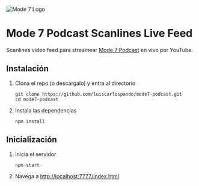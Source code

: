 ![Mode 7 Logo](https://github.com/luiscarlospando/mode7-podcast/blob/master/assets/images/logos/tw_dark_logo_orange_background.png)

# Mode 7 Podcast Scanlines Live Feed

Scanlines video feed para streamear [Mode 7 Podcast](http://bit.ly/mode7vg) en vivo por YouTube.

## Instalación

1. Clona el repo (o descárgalo) y entra al directorio
   
   ```
   git clone https://github.com/luiscarlospando/mode7-podcast.git
   cd mode7-podcast
   ```

1. Instala las dependencias
   
   ```
   npm install
   ```

## Inicialización

1. Inicia el servidor
   
   ```
   npm start
   ```

1. Navega a [http://localhost:7777/index.html](http://localhost:7777/index.html)